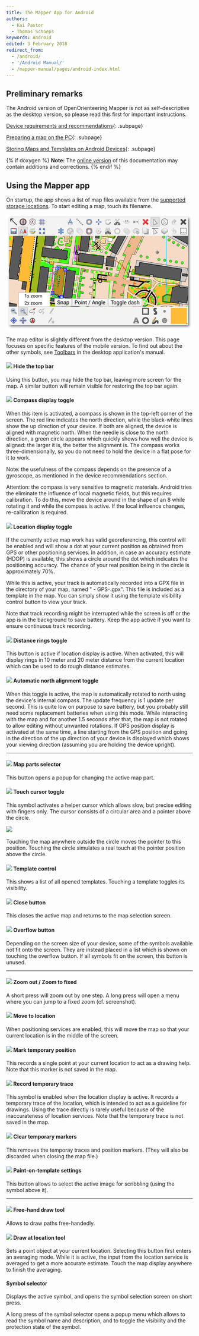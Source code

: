```yaml
---
title: The Mapper App for Android
authors:
  - Kai Pastor
  - Thomas Schoeps
keywords: Android
edited: 3 February 2018
redirect_from:
  - /android/
  - '/Android Manual/'
  - /mapper-manual/pages/android-index.html
---
```


## Preliminary remarks

The Android version of OpenOrienteering Mapper is not as self-descriptive as
the desktop version, so please read this first for important instructions.

[Device requirements and recommendations](android-requirements.md){: .subpage}

[Preparing a map on the PC](android-pc.md){: .subpage}

[Storing Maps and Templates on Android Devices](android-storage.md){: .subpage}

{% if doxygen %}
**Note:** The [online version](http://www.openorienteering.org/mapper-manual/android/) of this documentation may contain additions and corrections.
{% endif %}


## Using the Mapper app

On startup, the app shows a list of map files available from the [supported storage locations](android-storage.md). To start editing a map, touch its filename.

![ ](images/Android_UI_explanation.png)

The map editor is slightly different from the desktop version. This page focuses on specific features of the mobile version. To find out about the other symbols, see [Toolbars](toolbars.md) in the desktop application's manual.

#### ![ ](../mapper-images/arrow-thin-upleft.png) Hide the top bar

Using this button, you may hide the top bar, leaving more screen for the map. A similar button will remain visible for restoring the top bar again.


#### ![ ](../mapper-images/compass.png) Compass display toggle

When this item is activated, a compass is shown in the top-left corner of the screen. The red line indicates the north direction, while the black-white lines show the up direction of your device. If both are aligned, the device is aligned with magnetic north. When the needle is close to the north direction, a green circle appears which quickly shows how well the device is aligned: the larger it is, the better the alignment is. The compass works three-dimensionally, so you do not need to hold the device in a flat pose for it to work.

Note: the usefulness of the compass depends on the presence of a gyroscope, as mentioned in the device recommendations section.

Attention: the compass is very sensitive to magnetic materials. Android tries the eliminate the influence of local magnetic fields, but this requires calibration. To do this, move the device around in the shape of an 8 while rotating it and while the compass is active. If the local influence changes, re-calibration is required.


#### ![ ](../mapper-images/tool-gps-display.png) Location display toggle

If the currently active map work has valid georeferencing, this control will be enabled and will show a dot at your current position as obtained from GPS or other positioning services. In addition, in case an accuracy estimate (HDOP) is available, this shows a circle around the dot which indicates the positioning accuracy. The chance of your real position being in the circle is approximately 70%.

While this is active, your track is automatically recorded into a GPX file in the directory of your map, named "<map> - GPS-<YYYY-MM-DD>.gpx". This file is included as a template in the map. You can simply show it using the template visibility control button to view your track.

Note that track recording might be interrupted while the screen is off or the app is in the background to save battery. Keep the app active if you want to ensure continuous track recording.


#### ![ ](../mapper-images/gps-distance-rings.png) Distance rings toggle

This button is active if location display is active. When activated, this will display rings in 10 meter and 20 meter distance from the current location which can be used to do rough distance estimates.


#### ![ ](../mapper-images/rotate-map.png) Automatic north alignment toggle

When this toggle is active, the map is automatically rotated to north using the device's internal compass. The update frequency is 1 update per second. This is quite low on purpose to save battery, but you probably still need some replacement batteries when using this mode. While interacting with the map and for another 1.5 seconds after that, the map is not rotated to allow editing without unwanted rotations. If GPS position display is activated at the same time, a line starting from the GPS position and going in the direction of the up direction of your device is displayed which shows your viewing direction (assuming you are holding the device upright).


-----

#### ![ ](../mapper-images/map-parts.png) Map parts selector

This button opens a popup for changing the active map part.


#### ![ ](../mapper-images/tool-touch-cursor.png) Touch cursor toggle

This symbol activates a helper cursor which allows slow, but precise editing with fingers only. The cursor consists of a circular area and a pointer above the circle.

![ ](images/touch_cursor.png)

Touching the map anywhere outside the circle moves the pointer to this position. Touching the circle simulates a real touch at the pointer position above the circle.


#### ![ ](../mapper-images/templates.png) Template control

This shows a list of all opened templates. Touching a template toggles its visibility.


#### ![ ](../mapper-images/close.png) Close button

This closes the active map and returns to the map selection screen.


#### ![ ](../mapper-images/three-dots.png) Overflow button

Depending on the screen size of your device, some of the symbols available not fit onto the screen. They are instead placed in a list which is shown on touching the overflow button. If all symbols fit on the screen, this button is unused.


-----

#### ![ ](../mapper-images/view-zoom-out.png) Zoom out / Zoom to fixed

A short press will zoom out by one step. A long press will open a menu where you can jump to a fixed zoom (cf. screenshot).


#### ![ ](../mapper-images/move-to-gps.png) Move to location

When positioning services are enabled, this will move the map so that your current location is in the middle of the screen.


#### ![ ](../mapper-images/gps-temporary-point.png) Mark temporary position

This records a single point at your current location to act as a drawing help. Note that this marker is not saved in the map.


#### ![ ](../mapper-images/gps-temporary-path.png) Record temporary trace

This symbol is enabled when the location display is active. It records a temporary trace of the location, which is intended to act as a guideline for drawings. Using the trace directly is rarely useful because of the inaccurateness of location services.
Note that the temporary trace is not saved in the map.


#### ![ ](../mapper-images/gps-temporary-clear.png) Clear temporary markers

This removes the temporay traces and position markers. (They will also be discarded when closing the map file.)


#### ![ ](../mapper-images/paint-on-template-settings.png) Paint-on-template settings

This button allows to select the active image for scribbling (using the symbol above it).


-----

#### ![ ](../mapper-images/draw-freehand.png) Free-hand draw tool

Allows to draw paths free-handedly.


#### ![ ](../mapper-images/draw-point-gps.png) Draw at location tool

Sets a point object at your current location. Selecting this button first enters an averaging mode. While it is active, the input from the location service is averaged to get a more accurate estimate. Touch the map display anywhere to finish the averaging.


#### Symbol selector

Displays the active symbol, and opens the symbol selection screen on short press.

A long press of the symbol selector opens a popup menu which allows to read the symbol name and description, and to toggle the visibility and the protection state of the symbol.
